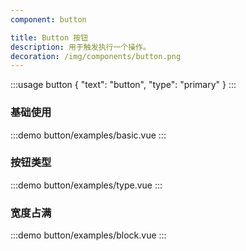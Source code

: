 ```yaml
---
component: button

title: Button 按钮
description: 用于触发执行一个操作。
decoration: /img/components/button.png
---
```


:::usage button
{
  "text": "button",
  "type": "primary"
}
:::

### 基础使用
:::demo
button/examples/basic.vue
:::

### 按钮类型
:::demo
button/examples/type.vue
:::

### 宽度占满
:::demo
button/examples/block.vue
:::
